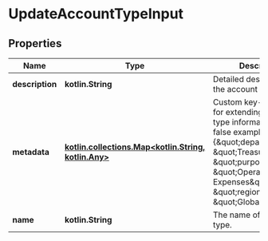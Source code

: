 
# UpdateAccountTypeInput

## Properties
| Name | Type | Description | Notes |
| ------------ | ------------- | ------------- | ------------- |
| **description** | **kotlin.String** | Detailed description of the account type. |  [optional] |
| **metadata** | [**kotlin.collections.Map&lt;kotlin.String, kotlin.Any&gt;**](kotlin.Any.md) | Custom key-value pairs for extending the account type information required: false example: {\&quot;department\&quot;: \&quot;Treasury\&quot;, \&quot;purpose\&quot;: \&quot;Operating Expenses\&quot;, \&quot;region\&quot;: \&quot;Global\&quot;} |  [optional] |
| **name** | **kotlin.String** | The name of the account type. |  [optional] |




